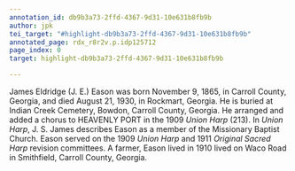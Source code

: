 ```yaml
---
annotation_id: db9b3a73-2ffd-4367-9d31-10e631b8fb9b
author: jpk
tei_target: "#highlight-db9b3a73-2ffd-4367-9d31-10e631b8fb9b"
annotated_page: rdx_r8r2v.p.idp125712
page_index: 0
target: highlight-db9b3a73-2ffd-4367-9d31-10e631b8fb9b

---
```

James Eldridge (J. E.) Eason was born November 9, 1865, in Carroll County, Georgia, and died August 21, 1930, in Rockmart, Georgia. He is buried at Indian Creek Cemetery, Bowdon, Carroll County, Georgia. He arranged and added a chorus to HEAVENLY PORT in the 1909 *Union Harp* (213). In *Union Harp*, J. S. James describes Eason as a member of the Missionary Baptist Church. Eason served on the 1909 *Union Harp* and 1911 *Original Sacred Harp* revision committees. A farmer, Eason lived in 1910 lived on Waco Road in Smithfield, Carroll County, Georgia.